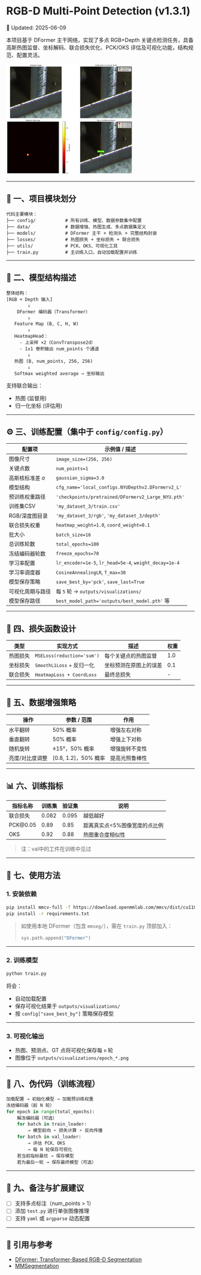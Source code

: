 # RGB-D Multi-Point Detection (v1.3.1)

📅 Updated: 2025-06-09

本项目基于 DFormer 主干网络，实现了多点 RGB+Depth 关键点检测任务，具备高斯热图监督、坐标解码、联合损失优化、PCK/OKS 评估及可视化功能，结构规范、配置灵活。

<img src="outputs\pred_Image__Rgb_54_point1_aug1.png" style="zoom:33%;" />

---

## 📁 一、项目模块划分

```plaintext
代码主要模块：
├── config/           # 所有训练、模型、数据参数集中配置
├── data/             # 数据增强、热图生成、多点数据集定义
├── models/           # DFormer 主干 + 检测头 + 完整结构封装
├── losses/           # 热图损失 + 坐标损失 + 联合损失
├── utils/            # PCK、OKS、可视化工具
├── train.py          # 主训练入口，自动加载配置并训练
```

---

## 🧠 二、模型结构描述

```plaintext
整体结构：
[RGB + Depth 输入]
        ↓
    DFormer 编码器（Transformer）
        ↓
   Feature Map (B, C, H, W)
        ↓
   HeatmapHead：
     - 上采样 ×2（ConvTranspose2d）
     - 1x1 卷积输出 num_points 个通道
        ↓
   热图 (B, num_points, 256, 256)
        ↓
   Softmax weighted average → 坐标输出
```

支持联合输出：

* 热图 (监督用)
* 归一化坐标 (评估用)

---

## ⚙️ 三、训练配置（集中于 `config/config.py`）

| 配置项       | 示例值 / 描述                                               |
| --------- | ------------------------------------------------------ |
| 图像尺寸      | `image_size=(256, 256)`                                |
| 关键点数      | `num_points=1`                                         |
| 高斯核标准差 σ  | `gaussian_sigma=3.0`                                   |
| 模型结构      | `cfg_name='local_configs.NYUDepthv2.DFormerv2_L'`      |
| 预训练权重路径   | `'checkpoints/pretrained/DFormerv2_Large_NYU.pth'`     |
| 训练集CSV    | `'my_dataset_3/train.csv'`                             |
| RGB/深度图目录 | `'my_dataset_3/rgb'`, `'my_dataset_3/depth'`           |
| 联合损失权重    | `heatmap_weight=1.0`, `coord_weight=0.1`               |
| 批大小       | `batch_size=16`                                        |
| 总训练轮数     | `total_epochs=100`                                     |
| 冻结编码器轮数   | `freeze_epochs=70`                                     |
| 学习率配置     | `lr_encoder=1e-5`, `lr_head=5e-4`, `weight_decay=1e-4` |
| 学习率调度器    | `CosineAnnealingLR`, `T_max=30`                        |
| 模型保存策略    | `save_best_by='pck'`, `save_last=True`                 |
| 可视化周期与路径  | 每 `5` 轮 → `outputs/visualizations/`                    |
| 模型保存路径    | `best_model_path='outputs/best_model.pth'` 等           |

---

## 🧪 四、损失函数设计

| 类型   | 实现方式                       | 描述          | 权重  |
| ---- | -------------------------- | ----------- | --- |
| 热图损失 | `MSELoss(reduction='sum')` | 每个关键点的热图监督  | 1.0 |
| 坐标损失 | `SmoothL1Loss` + 反归一化      | 坐标预测在原图上的误差 | 0.1 |
| 联合损失 | `HeatmapLoss + CoordLoss`  | 最终总损失       | -   |

---

## 🧱 五、数据增强策略

| 操作       | 参数 / 范围            | 作用      |
| -------- | ------------------ | ------- |
| 水平翻转     | 50% 概率             | 增强左右对称  |
| 垂直翻转     | 50% 概率             | 增强上下对称  |
| 随机旋转     | ±15°，50% 概率        | 增强旋转不变性 |
| 亮度/对比度调整 | \[0.8, 1.2]，50% 概率 | 提高光照鲁棒性 |

---

## 📊 六、训练指标

| 指标名称  | 训练集 | 验证集 | 说明                          |
| --------- | ------ | ------ | ----------------------------- |
| 联合损失  | 0.082  | 0.095  | 越低越好                      |
| PCK\@0.05 | 0.89   | 0.85   | 距离真实点<5%图像宽度的点比例 |
| OKS       | 0.92   | 0.88   | 热图重合度相似性              |

> 注：val中的工件在训练中见过

---

## 🚀 七、使用方法

### 1. 安装依赖

```bash
pip install mmcv-full -f https://download.openmmlab.com/mmcv/dist/cu118/torch2.0/index.html
pip install -r requirements.txt
```

> 如使用本地 DFormer（包含 `mmseg/`），需在 `train.py` 顶部加入：
>
> ```python
> sys.path.append("DFormer")
> ```

---

### 2. 训练模型

```bash
python train.py
```

将会：

* 自动加载配置
* 保存可视化结果于 `outputs/visualizations/`
* 按 `config["save_best_by"]` 策略保存模型

---

### 3. 可视化输出

* 热图、预测点、GT 点将可视化保存每 `n` 轮
* 图像位于 `outputs/visualizations/epoch_*.png`

---

## 🧬 八、伪代码（训练流程）

```python
加载配置 → 初始化模型 → 加载预训练权重
冻结编码器（前 N 轮）
for epoch in range(total_epochs):
    解冻编码器（可选）
    for batch in train_loader:
        → 模型前向 + 损失计算 + 反向传播
    for batch in val_loader:
        → 评估 PCK、OKS
        → 每 N 轮保存可视化
    若当前指标最优 → 保存模型
    若为最后一轮 → 保存最终模型（可选）
```

---

## 🧠 九、备注与扩展建议

* [ ] 支持多点标注（num\_points > 1）
* [ ] 添加 `test.py` 进行单张图像推理
* [ ] 支持 `yaml` 或 `argparse` 动态配置

---

## 📎 引用与参考

* [DFormer: Transformer-Based RGB-D Segmentation](https://github.com/zcablii/DFormer)
* [MMSegmentation](https://github.com/open-mmlab/mmsegmentation)


